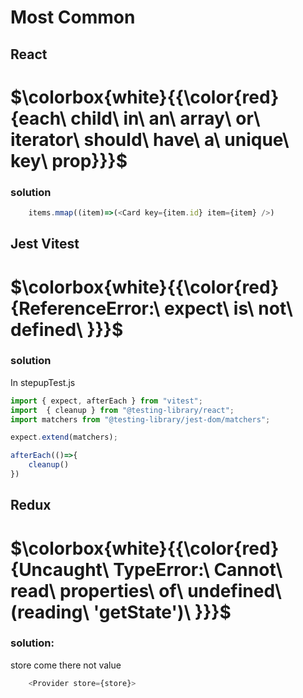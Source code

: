 # Most Common

## React

#  $\colorbox{white}{{\color{red}{each\ child\ in\ an\ array\ or\ iterator\ should\ have\ a\ unique\ key\ prop\}}}$
### solution
```js 
    items.mmap((item)=>(<Card key={item.id} item={item} />)
```

## Jest Vitest
#  $\colorbox{white}{{\color{red}{ReferenceError:\ expect\ is\ not\ defined\ }}}$
### solution
In stepupTest.js
```js
import { expect, afterEach } from "vitest";
import  { cleanup } from "@testing-library/react";
import matchers from "@testing-library/jest-dom/matchers";

expect.extend(matchers);

afterEach(()=>{
    cleanup()
})
```

## Redux 
# $\colorbox{white}{{\color{red}{Uncaught\ TypeError:\ Cannot\ read\ properties\ of\ undefined\ (reading\ 'getState')\ }}}$
### solution:

store come there not value
```js
    <Provider store={store}>
```

